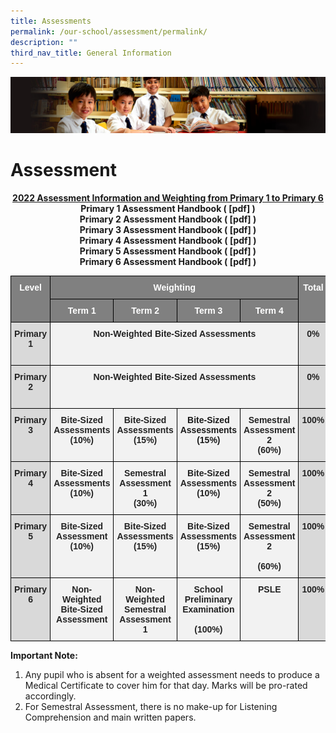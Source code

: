 ```yaml
---
title: Assessments
permalink: /our-school/assessment/permalink/
description: ""
third_nav_title: General Information
---
```

![](/images/Sub-banner1.jpg)

Assessment
==========

<center><b><u>2022 Assessment Information and Weighting from Primary 1 to Primary 6</b></u>
<b>Primary 1 Assessment Handbook ( [pdf] )</b><br>
<b>Primary 2 Assessment Handbook ( [pdf] )</b><br>
<b>Primary 3 Assessment Handbook ( [pdf] )</b><br>
<b>Primary 4 Assessment Handbook ( [pdf] )</b><br>
<b>Primary 5 Assessment Handbook ( [pdf] )</b><br>
<b>Primary 6 Assessment Handbook ( [pdf] )</b><br>

</center>
	
	
<style type="text/css">
.tg  {border-collapse:collapse;border-spacing:0;}
.tg td{border-color:black;border-style:solid;border-width:1px;font-family:Arial, sans-serif;font-size:14px;
  overflow:hidden;padding:10px 5px;word-break:normal;}
.tg th{border-color:black;border-style:solid;border-width:1px;font-family:Arial, sans-serif;font-size:14px;
  font-weight:normal;overflow:hidden;padding:10px 5px;word-break:normal;}
.tg .tg-9irf{background-color:#808080;color:#FFF;font-weight:bold;text-align:center;vertical-align:top}
.tg .tg-ie1d{background-color:#D9D9D9;color:#232323;font-weight:bold;text-align:center;vertical-align:top}
.tg .tg-zv4m{background-color:#F2F2F2;color:#232323;font-weight:bold;text-align:center;vertical-align:top}
.tg .tg-2p8v{background-color:#F2F2F2;font-weight:bold;text-align:center;vertical-align:top}
</style>
<table class="tg">
<thead>
  <tr>
    <th class="tg-9irf" rowspan="2">Level</th>
    <th class="tg-9irf" colspan="4">Weighting</th>
    <th class="tg-9irf" rowspan="2">Total</th>
  </tr>
  <tr>
    <th class="tg-9irf">Term 1</th>
    <th class="tg-9irf">Term 2</th>
    <th class="tg-9irf">Term 3</th>
    <th class="tg-9irf">Term 4</th>
  </tr>
</thead>
<tbody>
  <tr>
    <td class="tg-ie1d">Primary 1<br> <br> </td>
    <td class="tg-zv4m" colspan="4">Non-Weighted Bite-Sized Assessments</td>
    <td class="tg-ie1d">0%</td>
  </tr>
  <tr>
    <td class="tg-ie1d">Primary 2<br> <br> </td>
    <td class="tg-zv4m" colspan="4"><span style="color:#232323">                              Non-Weighted Bite-Sized Assessments</span></td>
    <td class="tg-ie1d">0%</td>
  </tr>
  <tr>
    <td class="tg-ie1d">Primary 3</td>
    <td class="tg-zv4m">Bite-Sized<br>Assessments<br>(10%)</td>
    <td class="tg-zv4m">Bite-Sized Assessments<br>(15%)</td>
    <td class="tg-2p8v">Bite-Sized Assessments<br>(15%)<br><br></td>
    <td class="tg-zv4m"> Semestral Assessment 2<br>(60%)</td>
    <td class="tg-ie1d">100%</td>
  </tr>
  <tr>
    <td class="tg-ie1d">Primary 4</td>
    <td class="tg-zv4m">Bite-Sized Assessments<br>(10%)</td>
    <td class="tg-zv4m">Semestral Assessment 1<br>(30%)</td>
    <td class="tg-zv4m">Bite-Sized Assessments<br>(10%)</td>
    <td class="tg-zv4m"> Semestral Assessment 2<br>(50%)</td>
    <td class="tg-ie1d">100%</td>
  </tr>
  <tr>
    <td class="tg-ie1d">Primary 5</td>
    <td class="tg-zv4m">Bite-Sized Assessment<br>(10%)</td>
    <td class="tg-zv4m">Bite-Sized Assessments<br>(15%)</td>
    <td class="tg-zv4m">Bite-Sized Assessments<br>(15%)</td>
    <td class="tg-zv4m">Semestral Assessment 2<br><br>(60%)</td>
    <td class="tg-ie1d">100%</td>
  </tr>
  <tr>
    <td class="tg-ie1d">Primary 6</td>
    <td class="tg-zv4m">Non-Weighted Bite-Sized Assessment</td>
    <td class="tg-zv4m">Non-Weighted Semestral Assessment 1</td>
    <td class="tg-zv4m">School Preliminary Examination<br><br>(100%)</td>
    <td class="tg-zv4m"> PSLE</td>
    <td class="tg-ie1d">100%</td>
  </tr>
</tbody>
</table>

**Important Note:**  

1.  Any pupil who is absent for a weighted assessment needs to produce a Medical Certificate to cover him for that day. Marks will be pro-rated accordingly.
2.  For Semestral Assessment, there is no make-up for Listening Comprehension and main written papers.

>
